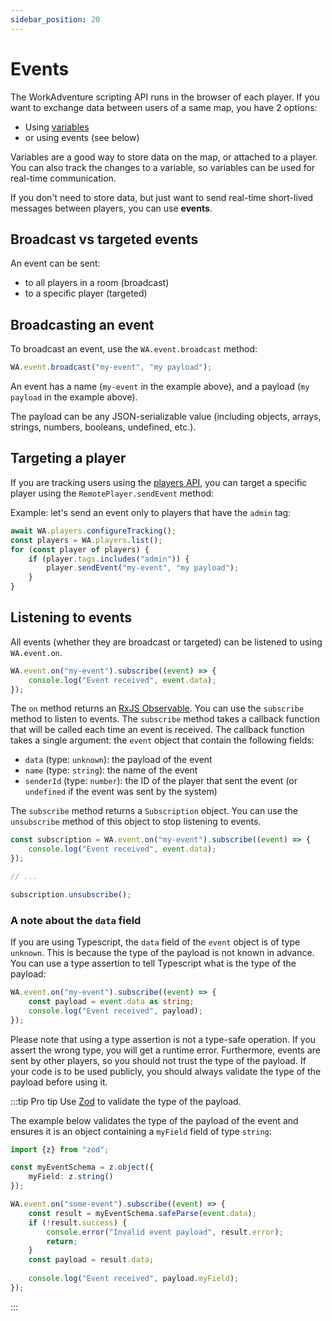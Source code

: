 ```yaml
---
sidebar_position: 20
---
```


# Events

The WorkAdventure scripting API runs in the browser of each player. If you want to exchange data between users of
a same map, you have 2 options:

- Using [variables](./variables.md)
- or using events (see below)

Variables are a good way to store data on the map, or attached to a player. You can also track the changes to a variable,
so variables can be used for real-time communication.

If you don't need to store data, but just want to send real-time short-lived messages between players, you can use **events**.

## Broadcast vs targeted events

An event can be sent:

- to all players in a room (broadcast)
- to a specific player (targeted)

## Broadcasting an event

To broadcast an event, use the `WA.event.broadcast` method:

```typescript
WA.event.broadcast("my-event", "my payload");
```

An event has a name (`my-event` in the example above), and a payload (`my payload` in the example above). 

The payload can be any JSON-serializable value (including objects, arrays, strings, numbers, booleans, undefined, etc.).

## Targeting a player

If you are tracking users using the [players API](./references/api-players.md), you can target a specific player using the `RemotePlayer.sendEvent` method:

Example: let's send an event only to players that have the `admin` tag:

```typescript
await WA.players.configureTracking();
const players = WA.players.list();
for (const player of players) {
    if (player.tags.includes("admin")) {
        player.sendEvent("my-event", "my payload");
    }
}
```

## Listening to events

All events (whether they are broadcast or targeted) can be listened to using `WA.event.on`.

```typescript
WA.event.on("my-event").subscribe((event) => {
    console.log("Event received", event.data);
});
```

The `on` method returns an [RxJS Observable](https://rxjs.dev/guide/observable). You can use the `subscribe` method
to listen to events. The `subscribe` method takes a callback function that will be called each time an event is received.
The callback function takes a single argument: the `event` object that contain the following fields:

- `data` (type: `unknown`): the payload of the event
- `name` (type: `string`): the name of the event
- `senderId` (type: `number`): the ID of the player that sent the event (or `undefined` if the event was sent by the system)

The `subscribe` method returns a `Subscription` object. You can use the `unsubscribe` method of this object to stop listening to events.

```typescript
const subscription = WA.event.on("my-event").subscribe((event) => {
    console.log("Event received", event.data);
});

// ...

subscription.unsubscribe();
```

### A note about the `data` field

If you are using Typescript, the `data` field of the `event` object is of type `unknown`. This is because the type of the payload
is not known in advance. You can use a type assertion to tell Typescript what is the type of the payload:

```typescript
WA.event.on("my-event").subscribe((event) => {
    const payload = event.data as string;
    console.log("Event received", payload);
});
```

Please note that using a type assertion is not a type-safe operation. If you assert the wrong type, you will get a runtime error.
Furthermore, events are sent by other players, so you should not trust the type of the payload. If your code is to be used
publicly, you should always validate the type of the payload before using it.

:::tip Pro tip
Use [Zod](https://zod.dev/) to validate the type of the payload.

The example below validates the type of the payload of the event and ensures it is an object containing a `myField` field of type `string`:

```typescript
import {z} from "zod";

const myEventSchema = z.object({
    myField: z.string()
});

WA.event.on("some-event").subscribe((event) => {
    const result = myEventSchema.safeParse(event.data);
    if (!result.success) {
        console.error("Invalid event payload", result.error);
        return;
    }
    const payload = result.data;
    
    console.log("Event received", payload.myField);
});
```
:::

